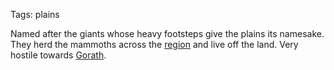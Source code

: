 Tags: plains

Named after the giants whose heavy footsteps give the plains its namesake. They herd the mammoths across the [region](Regions) and live off the land. Very hostile towards [Gorath](Gorath).